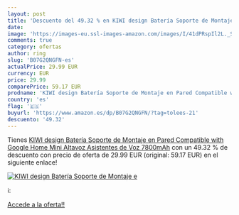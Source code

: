 ```yaml
---
layout: post
title: 'Descuento del 49.32 % en KIWI design Batería Soporte de Montaje e'
date: 
image: 'https://images-eu.ssl-images-amazon.com/images/I/41dPRspIl2L._SL200_.jpg'
comments: true
category: ofertas
author: ring
slug: 'B07G2QNGFN-es'
actualPrice: 29.99 EUR
currency: EUR
price: 29.99
comparePrice: 59.17 EUR
prodname: 'KIWI design Batería Soporte de Montaje en Pared Compatible with Google Home Mini Altavoz Asistentes de Voz  7800mAh'
country: 'es'
flag: '🇪🇸'
buyurl: 'https://www.amazon.es/dp/B07G2QNGFN/?tag=tolees-21'
descuento: '49.32'
---
```


Tienes [KIWI design Batería Soporte de Montaje en Pared Compatible with Google Home Mini Altavoz Asistentes de Voz  7800mAh](https://www.amazon.es/dp/B07G2QNGFN/?tag=tolees-21) con un 49.32 % de descuento con precio de oferta de 29.99 EUR (original: 59.17 EUR) en el siguiente enlace!

[![KIWI design Batería Soporte de Montaje e](https://images-eu.ssl-images-amazon.com/images/I/41dPRspIl2L._SL200_.jpg)](https://www.amazon.es/dp/B07G2QNGFN/?tag=tolees-21)

ℹ️:


[Accede a la oferta!!](https://www.amazon.es/dp/B07G2QNGFN/?tag=tolees-21)
